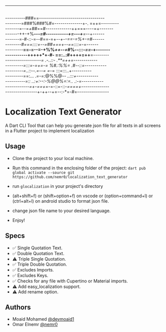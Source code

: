 --------------------------------------------------
<br/>----------*###*==---------------------------------
<br/>--------=###%###%#=--------------+-. =++=---------
<br/>-------=--=*+##*==#-------------++===----=+-------
<br/>-------++-+%***---=#-----------+=---+**=--*+------
<br/>-------=*-#-::-*=--#==-=+***--+*--=*=-=%+-=#------
<br/>--------#===::::+--=*##*+==+***--==::::*=-*=------
<br/>---------**==-=--=-+%%*++--+*#%*--:::-==-*+-------
<br/>-----------+++++*+-#-    ==:..:#++++=++**=--------
<br/>----------------*--=  .-..::-  .**=++=------------
<br/>---------=:::=-=+=-=  *%#.:%%= .*#--::=-----------
<br/>---------=..::--.=--=   =*-=  :::=:::..+----------
<br/>---------==:...  .*=-=:*@%%@*--  ..:::+-----------
<br/>----------=::  ..:+:--:-%@@%=:=..  .:-=-----------
<br/>------------=+-==+*=-=-::=-::-*====+--------------
<br/>----------------*+-++--+=--:-*=-#=----------------


# Localization Text Generator

A Dart CLI Tool that can help you generate json file for all texts in all screens in a Flutter project to implement localization

## Usage

- Clone the project to your local machine.
- Run this command in the enclosing folder of the project:
  `dart pub global activate --source git https://github.com/nemr0/localization_text_generator`

- run `glocalization` in your project's directory
- (alt+shift+f) or (shift+option+f) on vscode or (option+command+l) or (ctrl+alt+l) on android studio to format json file.
- change json file name to your desired language.
- Enjoy!

## Specs

- ✅ Single Quotation Text.
- ✅ Double Quotation Text.
- ⚠️ Triple Single Quotation.
- ✅ Triple Double Quotation.
- ✅ Excludes Imports.
- ✅ Excludes Keys.
- ✅ Checks for any file with Cupertino or Material imports.
- ⚠️ Add easy_localization support.
- ⚠️ Add rename option.
## Authors

- Moaid Mohamed [@devmoaid1](https://www.github.com/devmoaid1)
- Omar Elnemr [@nemr0](https://www.github.com/nemr0)
